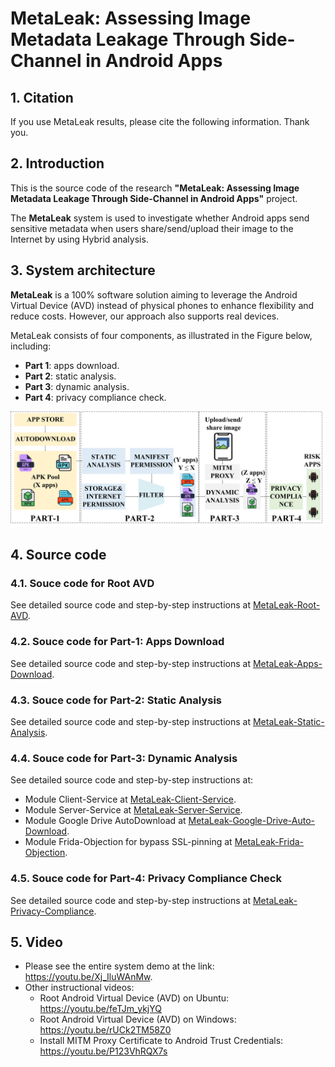 
# MetaLeak: Assessing Image Metadata Leakage Through Side-Channel in Android Apps
## 1. Citation
If you use MetaLeak results, please cite the following information. Thank you.
## 2. Introduction
This is the source code of the research **"MetaLeak: Assessing Image Metadata Leakage Through Side-Channel in Android Apps"** project.

The **MetaLeak** system is used to investigate whether Android apps send sensitive metadata when users share/send/upload their image to the Internet by using Hybrid analysis.

## 3. System architecture

**MetaLeak** is a 100% software solution aiming to leverage the Android Virtual Device (AVD) instead of physical phones to enhance flexibility and reduce costs. However, our approach also supports real devices.

MetaLeak consists of four components, as illustrated in the Figure below, including:

- **Part 1**: apps download.
- **Part 2**: static analysis. 
- **Part 3**: dynamic analysis. 
- **Part 4**: privacy compliance check. 

<img src="https://github.com/research-mobile-security/MetaLeak/blob/main/project-image/system-overview.png">


## 4. Source code

### 4.1. Souce code for Root AVD

See detailed source code and step-by-step instructions at [MetaLeak-Root-AVD](/MetaLeak-Root-AVD).

### 4.2. Souce code for Part-1: Apps Download

See detailed source code and step-by-step instructions at [MetaLeak-Apps-Download](/MetaLeak-Apps-Download).

### 4.3. Souce code for Part-2: Static Analysis

See detailed source code and step-by-step instructions at [MetaLeak-Static-Analysis](/MetaLeak-Static-Analysis).

### 4.4. Souce code for Part-3: Dynamic Analysis

See detailed source code and step-by-step instructions at:
 - Module Client-Service at [MetaLeak-Client-Service](/MetaLeak-Client-Service).
 - Module Server-Service at [MetaLeak-Server-Service](/MetaLeak-Server-Service).
 - Module Google Drive AutoDownload at [MetaLeak-Google-Drive-Auto-Download](/MetaLeak-Google-Drive-Auto-Download).
 - Module Frida-Objection for bypass SSL-pinning at  [MetaLeak-Frida-Objection](/MetaLeak-Frida-Objection).

### 4.5. Souce code for Part-4: Privacy Compliance Check 

See detailed source code and step-by-step instructions at [MetaLeak-Privacy-Compliance](/MetaLeak-Privacy-Compliance).

## 5. Video

- Please see the entire system demo at the link: https://youtu.be/Xj_IluWAnMw.
- Other instructional videos:
    - Root Android Virtual Device (AVD) on Ubuntu: https://youtu.be/feTJm_ykjYQ
    - Root Android Virtual Device (AVD) on Windows: https://youtu.be/rUCk2TM58Z0
    - Install MITM Proxy Certificate to Android Trust Credentials: https://youtu.be/P123VhRQX7s